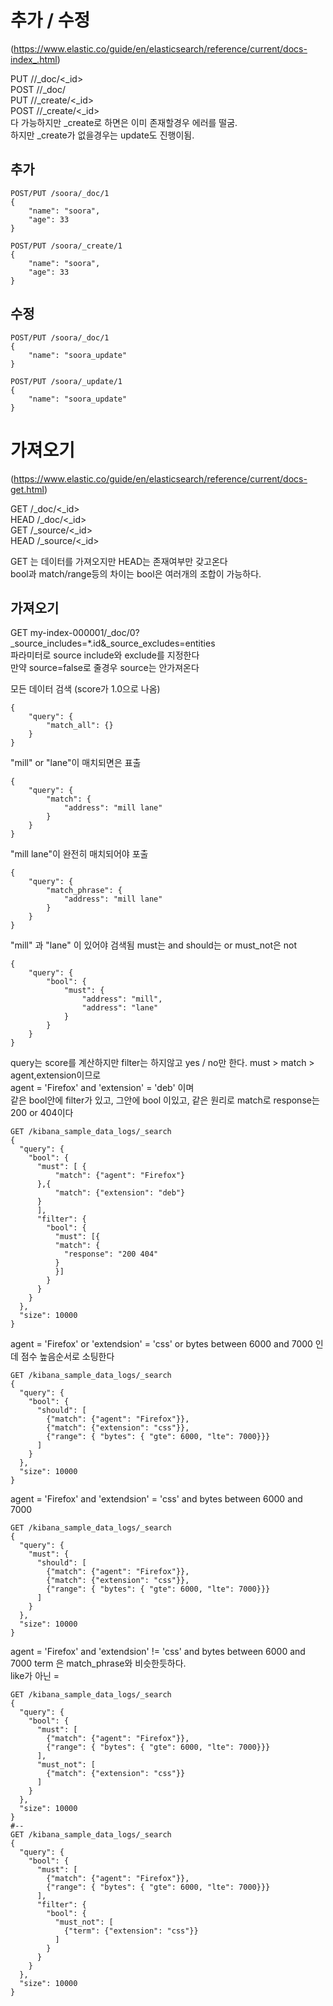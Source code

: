 # 추가 / 수정
(https://www.elastic.co/guide/en/elasticsearch/reference/current/docs-index_.html)  

PUT /<target>/_doc/<_id>  
POST /<target>/_doc/  
PUT /<target>/_create/<_id>  
POST /<target>/_create/<_id>  
다 가능하지만 _create로 하면은 이미 존재할경우 에러를 떨굼.  
하지만 _create가 없을경우는 update도 진행이됨.  

## 추가
```http request
POST/PUT /soora/_doc/1
{
    "name": "soora",
    "age": 33
}
```
```http request
POST/PUT /soora/_create/1
{
    "name": "soora",
    "age": 33
}
```
## 수정
```http request
POST/PUT /soora/_doc/1
{
    "name": "soora_update"
}
```

```http request
POST/PUT /soora/_update/1
{
    "name": "soora_update"
}
```


# 가져오기
(https://www.elastic.co/guide/en/elasticsearch/reference/current/docs-get.html)  

GET <index>/_doc/<_id>  
HEAD <index>/_doc/<_id>  
GET <index>/_source/<_id>  
HEAD <index>/_source/<_id>  

GET 는 데이터를 가져오지만 HEAD는 존재여부만 갖고온다  
bool과 match/range등의 차이는 bool은 여러개의 조합이 가능하다.  
## 가져오기
GET my-index-000001/_doc/0?_source_includes=*.id&_source_excludes=entities  
파라미터로 source include와 exclude를 지정한다  
만약 source=false로 줄경우 source는 안가져온다  

모든 데이터 검색 (score가 1.0으로 나옴)  
```http request
{
    "query": {
        "match_all": {}
    }
}
```
"mill" or "lane"이 매치되면은 표출 
```http request
{
    "query": {
        "match": {
            "address": "mill lane"
        }
    }
}
```
"mill lane"이 완전히 매치되어야 포출 
```http request
{
    "query": {
        "match_phrase": {
            "address": "mill lane"
        }
    }
}
```

"mill" 과 "lane" 이 있어야 검색됨
must는 and
should는 or
must_not은 not 
```http request
{
    "query": {
        "bool": {
            "must": {
                "address": "mill",
                "address": "lane"
            }
        }
    }
}
```
query는 score를 계산하지만 filter는 하지않고 yes / no만 한다.
must > match > agent,extension이므로  
agent = 'Firefox' and 'extension' = 'deb' 이며  
같은 bool안에 filter가 있고, 그안에 bool 이있고, 같은 원리로 match로 response는 200 or 404이다  
```http request
GET /kibana_sample_data_logs/_search
{
  "query": {
    "bool": {
      "must": [ {
          "match": {"agent": "Firefox"}
      },{
          "match": {"extension": "deb"}
      }
      ],
      "filter": {
        "bool": {
          "must": [{
          "match": {
            "response": "200 404"
          }
          }]
        }
      }
    }
  },
  "size": 10000
}
```
agent = 'Firefox' or 'extendsion' = 'css' or bytes between 6000 and 7000 인데 
점수 높음순서로 소팅한다  
```http request
GET /kibana_sample_data_logs/_search
{
  "query": {
    "bool": {
      "should": [
        {"match": {"agent": "Firefox"}},
        {"match": {"extension": "css"}},
        {"range": { "bytes": { "gte": 6000, "lte": 7000}}}
      ]
    }
  },
  "size": 10000
}
```

agent = 'Firefox' and 'extendsion' = 'css' and bytes between 6000 and 7000
```http request
GET /kibana_sample_data_logs/_search
{
  "query": {
    "must": {
      "should": [
        {"match": {"agent": "Firefox"}},
        {"match": {"extension": "css"}},
        {"range": { "bytes": { "gte": 6000, "lte": 7000}}}
      ]
    }
  },
  "size": 10000
}
```

agent = 'Firefox' and 'extendsion' != 'css' and bytes between 6000 and 7000
term 은 match_phrase와 비슷한듯하다.  
like가 아닌 =
```http request
GET /kibana_sample_data_logs/_search
{
  "query": {
    "bool": {
      "must": [
        {"match": {"agent": "Firefox"}},
        {"range": { "bytes": { "gte": 6000, "lte": 7000}}}
      ],
      "must_not": [
        {"match": {"extension": "css"}}
      ]
    }
  },
  "size": 10000
}
#--
GET /kibana_sample_data_logs/_search
{
  "query": {
    "bool": {
      "must": [
        {"match": {"agent": "Firefox"}},
        {"range": { "bytes": { "gte": 6000, "lte": 7000}}}
      ],
      "filter": {
        "bool": {
          "must_not": [
            {"term": {"extension": "css"}}
          ]
        }
      }
    }
  },
  "size": 10000
}

```
